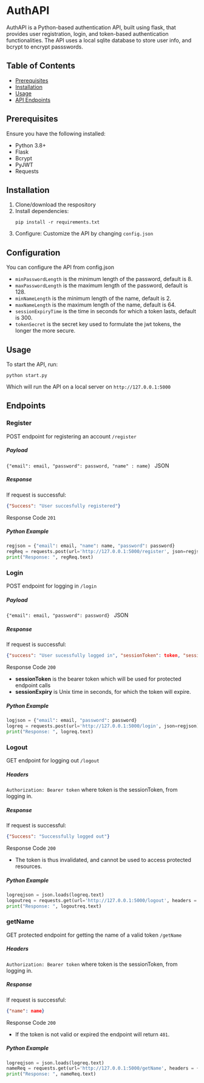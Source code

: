 # AuthAPI

AuthAPI is a Python-based authentication API, built using flask, that provides user registration, login, and token-based authentication functionalities. The API uses a local sqlite database to store user info, and bcrypt to encrypt passswords.

## Table of Contents

- [Prerequisites](#Prerequisites)
- [Installation](#Installation)
- [Usage](#Usage)
- [API Endpoints](#Endpoints)


## Prerequisites
Ensure you have the following installed:

- Python 3.8+
- Flask
- Bcrypt
- PyJWT
- Requests

## Installation

1. Clone/download the respository
2. Install dependencies:
    ```
    pip install -r requirements.txt
    ```
3. Configure:
  Customize the API by changing ```config.json```

## Configuration
You can configure the API from config.json
- `minPasswordLength` is the minimum length of the password, default is 8.
- `maxPasswordLength` is the maximum length of the password, default is 128.
- `minNameLength` is the minimum length of the name, default is 2.
- `maxNameLength` is the maximum length of the name, default is 64.
- `sessionExpiryTime` is the time in seconds for which a token lasts, default is 300.
- `tokenSecret` is the secret key used to formulate the jwt tokens, the longer the more secure.
 


## Usage

To start the API, run:

```
python start.py
```
Which will run the API on a local server on `http://127.0.0.1:5000`

## Endpoints
### Register
 POST endpoint for registering an account  `/register`
 ##### Payload
 `{"email": email, "password": password, "name" : name} ` JSON
##### Response
If  request is successful:
```json
{"Success": "User succesfully registered"}
```
Response Code `201`

##### Python Example
```python
regjson = {"email": email, "name": name, "password": password}
regReq = requests.post(url='http://127.0.0.1:5000/register', json=regjson)
print("Response: ", regReq.text)

```



 ### Login
 POST endpoint for logging in  `/login`
 ##### Payload
 `{"email": email, "password": password} ` JSON
##### Response
If  request is successful:
```json
{"success": "User sucessfully logged in", "sessionToken": token, "sessionExpiry": expiry}
```
Response Code `200`
- **sessionToken** is the bearer token which will be used for protected endpoint calls
- **sessionExpiry** is Unix time in seconds, for which the token will expire.

##### Python Example
```python
logjson = {"email": email, "password": password}
logreq = requests.post(url='http://127.0.0.1:5000/login', json=regjson)
print("Response: ", logreq.text)

```


### Logout
 GET endpoint for logging out  `/logout`
 ##### Headers
 `Authorization: Bearer token` where token is the sessionToken, from logging in.
##### Response
If request is successful:
```json
{"Success": "Successfully logged out"}
```
Response Code `200`
- The token is thus invalidated, and cannot be used to access protected resources.

##### Python Example
```python
logreqjson = json.loads(logreq.text)
logoutreq = requests.get(url='http://127.0.0.1:5000/logout', headers = {"Authorization": "Bearer " + logreqjson["sessionToken"]})
print("Response: ", logoutreq.text)
```

### getName
 GET protected endpoint for getting the name of a valid token  `/getName`
 ##### Headers
 `Authorization: Bearer token` where token is the sessionToken, from logging in.
##### Response
If request is successful:
```json
{"name": name}
```
Response Code `200`
- If the token is not valid or expired the endpoint will return `401`.

##### Python Example
```python
logreqjson = json.loads(logreq.text)
nameReq = requests.get(url='http://127.0.0.1:5000/getName', headers = {"Authorization": "Bearer " + logreqjson["sessionToken"]})
print("Response: ", nameReq.text)
```